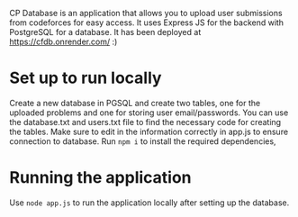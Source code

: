 CP Database is an application that allows you to upload user submissions from codeforces for easy access. It uses Express JS for the backend with PostgreSQL for a database. It has been deployed at https://cfdb.onrender.com/ :) 

# Set up to run locally

Create a new database in PGSQL and create two tables, one for the uploaded problems and one for storing user email/passwords. You can use the database.txt and users.txt file to find the necessary code for creating the tables. 
Make sure to edit in the information correctly in app.js to ensure connection to database. Run `npm i` to install the required dependencies, 

# Running the application

Use `node app.js` to run the application locally after setting up the database.
